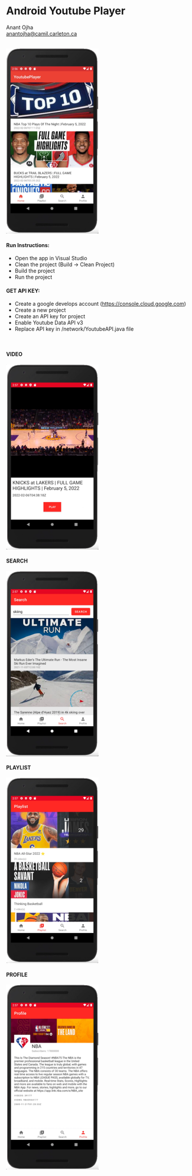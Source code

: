 # Android Youtube Player


Anant Ojha 
<br>
anantojha@camil.carleton.ca
<br>
<br>

<img src="images/Home.png" width="250" height="500">


#### Run Instructions:
- Open the app in Visual Studio
- Clean the project (Build -> Clean Project)
- Build the project 
- Run the project 


#### GET API KEY:
- Create a google develops account	(https://console.cloud.google.com)
- Create a new project 
- Create an API key for project
- Enable Youtube Data API v3
- Replace API key in /network/YoutubeAPI.java file 


<br>

#### VIDEO
<img src="images/Video.png" width="250" height="500">

#### SEARCH
<img src="images/Search.png" width="250" height="500">

#### PLAYLIST
<img src="images/Playlist.png" width="250" height="500">

#### PROFILE
<img src="images/Profile.png" width="250" height="500">
